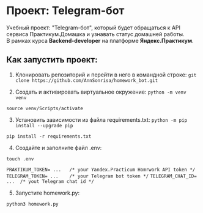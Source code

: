 # Проект: Telegram-бот

Учебный проект: "Telegram-бот", который будет обращаться к API сервиса Практикум.Домашка и узнавать статус домашней работы.  
В рамках курса __Backend-developer__ на платформе __Яндекс.Практикум__.


## Как запустить проект:

1) Клонировать репозиторий и перейти в него в командной строке:
`git clone https://github.com/AnnSonrisa/homework_bot.git`

2) Cоздать и активировать виртуальное окружение:
`python -m venv venv`

`source venv/Scripts/activate`

3) Установить зависимости из файла requirements.txt:
`python -m pip install --upgrade pip`

`pip install -r requirements.txt`

4) Создайте и заполните файл .env:

`touch .env`


`PRAKTIKUM_TOKEN= ...   /* your Yandex.Practicum Homrwork API token */`
`TELEGRAM_TOKEN= ...    /* your Telegram bot token */`
`TELEGRAM_CHAT_ID= ...  /* yout Telegram chat id */`


5) Запустите homework.py:

`python3 homework.py`
